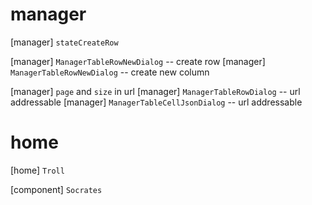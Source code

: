 # manager

[manager] `stateCreateRow`

[manager] `ManagerTableRowNewDialog` -- create row
[manager] `ManagerTableRowNewDialog` -- create new column

[manager] `page` and `size` in url
[manager] `ManagerTableRowDialog` -- url addressable
[manager] `ManagerTableCellJsonDialog` -- url addressable

# home

[home] `Troll`

[component] `Socrates`
